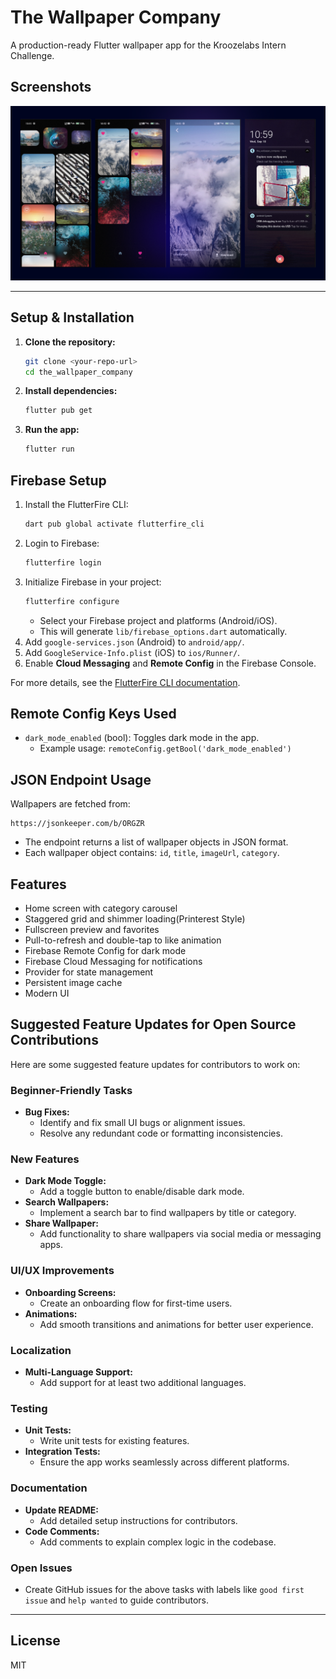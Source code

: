 # The Wallpaper Company

A production-ready Flutter wallpaper app for the Kroozelabs Intern Challenge.

## Screenshots

![App Screenshot](screenshots.png)

---

## Setup & Installation

1. **Clone the repository:**
   ```bash
   git clone <your-repo-url>
   cd the_wallpaper_company
   ```
2. **Install dependencies:**
   ```bash
   flutter pub get
   ```
3. **Run the app:**
   ```bash
   flutter run
   ```

## Firebase Setup

1. Install the FlutterFire CLI:
   ```bash
   dart pub global activate flutterfire_cli
   ```
2. Login to Firebase:
   ```bash
   flutterfire login
   ```
3. Initialize Firebase in your project:
   ```bash
   flutterfire configure
   ```
   - Select your Firebase project and platforms (Android/iOS).
   - This will generate `lib/firebase_options.dart` automatically.
4. Add `google-services.json` (Android) to `android/app/`.
5. Add `GoogleService-Info.plist` (iOS) to `ios/Runner/`.
6. Enable **Cloud Messaging** and **Remote Config** in the Firebase Console.

For more details, see the [FlutterFire CLI documentation](https://firebase.flutter.dev/docs/cli/).

## Remote Config Keys Used

- `dark_mode_enabled` (bool): Toggles dark mode in the app.
  - Example usage: `remoteConfig.getBool('dark_mode_enabled')`

## JSON Endpoint Usage

Wallpapers are fetched from:
```
https://jsonkeeper.com/b/ORGZR
```
- The endpoint returns a list of wallpaper objects in JSON format.
- Each wallpaper object contains: `id`, `title`, `imageUrl`, `category`.


## Features
- Home screen with category carousel
- Staggered grid and shimmer loading(Printerest Style)
- Fullscreen preview and favorites
- Pull-to-refresh and double-tap to like animation
- Firebase Remote Config for dark mode
- Firebase Cloud Messaging for notifications
- Provider for state management
- Persistent image cache 
- Modern UI

## Suggested Feature Updates for Open Source Contributions

Here are some suggested feature updates for contributors to work on:

### Beginner-Friendly Tasks
- **Bug Fixes:**
  - Identify and fix small UI bugs or alignment issues.
  - Resolve any redundant code or formatting inconsistencies.

### New Features
- **Dark Mode Toggle:**
  - Add a toggle button to enable/disable dark mode.
- **Search Wallpapers:**
  - Implement a search bar to find wallpapers by title or category.
- **Share Wallpaper:**
  - Add functionality to share wallpapers via social media or messaging apps.

### UI/UX Improvements
- **Onboarding Screens:**
  - Create an onboarding flow for first-time users.
- **Animations:**
  - Add smooth transitions and animations for better user experience.

### Localization
- **Multi-Language Support:**
  - Add support for at least two additional languages.

### Testing
- **Unit Tests:**
  - Write unit tests for existing features.
- **Integration Tests:**
  - Ensure the app works seamlessly across different platforms.

### Documentation
- **Update README:**
  - Add detailed setup instructions for contributors.
- **Code Comments:**
  - Add comments to explain complex logic in the codebase.

### Open Issues
- Create GitHub issues for the above tasks with labels like `good first issue` and `help wanted` to guide contributors.

---

## License
MIT

